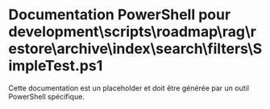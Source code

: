# Documentation PowerShell pour development\scripts\roadmap\rag\restore\archive\index\search\filters\SimpleTest.ps1

Cette documentation est un placeholder et doit être générée par un outil PowerShell spécifique.
